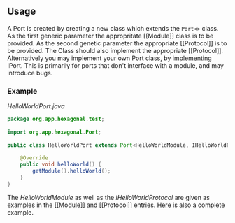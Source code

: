 ## Usage
A Port is created by creating a new class which extends the `Port<>` class. As the first generic parameter the appropritate [[Module]] class is to be provided. As the second genetic parameter the appropriate [[Protocol]] is to be provided.
The Class should also implement the appropriate [[Protocol]].
Alternatively you may implement your own Port class, by implementing IPort. This is primarily for ports that don't interface with a module, and may introduce bugs.
### Example
_HelloWorldPort.java_
``` java
package org.app.hexagonal.test;  
  
import org.app.hexagonal.Port;  
  
public class HelloWorldPort extends Port<HelloWorldModule, IHelloWorldProtocol> implements IHelloWorldProtocol {  
  
	@Override  
	public void helloWorld() {  
		getModule().helloWorld();  
	}  
}
```
The _HelloWorldModule_ as well as the _IHelloWorldProtocol_ are given as examples in the [[Module]] and [[Protocol]] entries. [Here](obsidian://open?vault=documentation&file=Hexagonal%20Architecture%2FExample) is also a complete example.